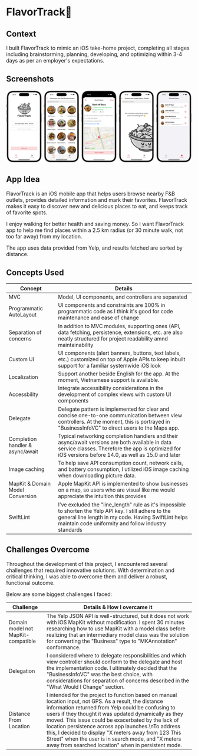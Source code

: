 # FlavorTrack🍜

## Context
I built FlavorTrack to mimic an iOS take-home project, completing all stages including brainstorming, planning, developing, and optimizing within 3-4 days as per an employer's expectations.

## Screenshots
![screenshot](screenshots/screenshot.png)

## App Idea
FlavorTrack is an iOS mobile app that helps users browse nearby F&B outlets, provides detailed information and mark their favorites. FlavorTrack makes it easy to discover new and delicious places to eat, and keeps track of favorite spots.

I enjoy walking for better health and saving money. So I want FlavorTrack app to help me find places within a 2.5 km radius (or 30 minute walk, not too far away) from my location.

The app uses data provided from Yelp, and results fetched are sorted by distance.

## Concepts Used
<table>
    <thead>
        <tr>
            <th>Concept</th>
            <th>Details</th>
        </tr>
    </thead>
    <tbody>
        <tr>
            <td>MVC</td>
            <td>Model, UI components, and controllers are separated</td>
        </tr>
        <tr>
            <td>Programmatic AutoLayout</td>
            <td>UI components and constraints are 100% in programmatic code as I think it's good for code maintenance and ease of change</td>
        </tr>
        <tr>
            <td>Separation of concerns</td>
            <td>In addition to MVC modules, supporting ones (API, data fetching, persistence, extensions, etc. are also neatly structured for project readability amnd maintainability</td>
        </tr>
        <tr>
            <td>Custom UI</td>
            <td>UI components (alert banners, buttons, text labels, etc.) customized on top of Apple APIs to keep inbuilt support for a familiar systemwide iOS look</td>
        </tr>
		<tr>
            <td>Localization</td>
            <td>Support another beside English for the app. At the moment, Vietnamese support is available.</td>
        </tr>
        <tr>
            <td>Accessbility</td>
            <td>Integrate accessibility considerations in the development of complex views with custom UI components</td>
        </tr>
        <tr>
            <td>Delegate</td>
            <td>Delegate pattern is implemented for clear and concise one-to-one communication between view controllers. At the moment, this is portrayed in "BusinessInfoVC" to direct users to the Maps app.</td>
        </tr>
        <tr>
            <td>Completion handler & async/await</td>
            <td>Typical networking completion handlers and their async/await versions are both available in data service classes. Therefore the app is optimized for iOS versions before 14.0, as well as 15.0 and later</td>
        </tr>
        <tr>
            <td>Image caching</td>
            <td>To help save API consumption count, network calls, and battery consumption, I utilized iOS image caching when downloading picture data.</td>
        </tr>
        <tr>
            <td>MapKit & Domain Model Conversion</td>
            <td>Apple MapKit API is implemented to show businesses on a map, so users who are visual like me would appreciate the intuition this provides</td>
        </tr>
		<tr>
            <td>SwiftLint</td>
            <td>I've excluded the "line_length" rule as it's impossible to shorten the Yelp API key. I still adhere to the general line length in my code. Having SwiftLint helps maintain code uniformity and follow industry standards</td>
        </tr>
    </tbody>
</table>

## Challenges Overcome
Throughout the development of this project, I encountered several challenges that required innovative solutions. With determination and critical thinking, I was able to overcome them and deliver a robust, functional outcome.

Below are some biggest challenges I faced:
<table>
    <thead>
        <tr>
            <th>Challenge</th>
            <th>Details & How I overcame it</th>
        </tr>
    </thead>
    <tbody>
        <tr>
            <td>Domain model not MapKit-compatible</td>
            <td>The Yelp JSON API is well-structured, but it does not work with iOS MapKit without modification. I spent 30 minutes researching how to use MapKit with a model class before realizing that an intermediary model class was the solution for converting the "Business" type to "MKAnnotation" conformance.</td>
        </tr>
        <tr>
            <td>Delegation</td>
            <td>I considered where to delegate responsibilities and which view controller should conform to the delegate and host the implementation code. I ultimately decided that the "BusinessInfoVC" was the best choice, with considerations for separation of concerns described in the "What Would I Change" section.</td>
        </tr>
        <tr>
            <td>Distance From Location</td>
            <td>I intended for the project to function based on manual location input, not GPS. As a result, the distance information returned from Yelp could be confusing to users if they thought it was updated dynamically as they moved. This issue could be exacerbated by the lack of location persistence across app launches.\nTo address this, I decided to display "X meters away from 123 This Street" when the user is in search mode, and "X meters away from searched location" when in persistent mode.</td>
        </tr>
    </tbody>
</table>
